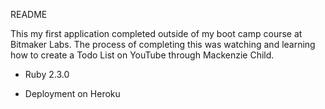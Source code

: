 README

This my first application completed outside of my boot camp course at Bitmaker Labs. The process of completing this was watching and learning how to create a Todo List on YouTube through Mackenzie Child.

* Ruby 2.3.0

* Deployment on Heroku
